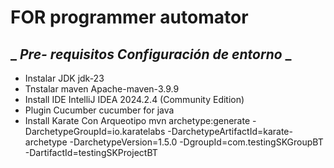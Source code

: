 # **FOR programmer automator**

## _ _Pre- requisitos Configuración de entorno_ _	 
 -  Instalar JDK    	jdk-23
 -  Tnstalar maven		Apache-maven-3.9.9 
 -  Install IDE		    IntelliJ IDEA 2024.2.4 (Community Edition) 
 -  Plugin Cucumber		cucumber for java
 -  Install Karate		  Con Arqueotipo
      mvn archetype:generate -DarchetypeGroupId=io.karatelabs -DarchetypeArtifactId=karate-archetype -DarchetypeVersion=1.5.0 -DgroupId=com.testingSKGroupBT -DartifactId=testingSKProjectBT

      
